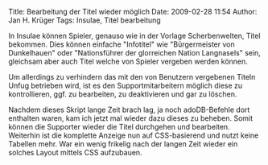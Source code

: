 Title: Bearbeitung der Titel wieder möglich
Date: 2009-02-28 11:54
Author: Jan H. Krüger
Tags: Insulae, Titel bearbeitung

In Insulae können Spieler, genauso wie in der Vorlage Scherbenwelten,
Titel bekommen. Dies können einfache "Infotitel" wie "Bürgermeister von
Dunkelhauen" oder "Nationsführer der glorreichen Nation Langnasels"
sein, gleichsam aber auch Titel welche von Spieler vergeben werden
können.  
  
Um allerdings zu verhindern das mit den von Benutzern vergebenen Titeln
Unfug betrieben wird, ist es den Supportmitarbeitern möglich diese zu
kontrollieren, ggf. zu bearbeiten, zu deaktivieren und gar zu löschen.  
  
Nachdem dieses Skript lange Zeit brach lag, ja noch adoDB-Befehle dort
enthalten waren, kam ich jetzt mal wieder dazu dieses zu beheben. Somit
können die Supporter wieder die Titel durchgehen und bearbeiten.  
Weiterhin ist die komplette Anzeige nun auf CSS-basierend und nutzt
keine Tabellen mehr. War ein wenig frikelig nach der langen Zeit wieder
ein solches Layout mittels CSS aufzubauen.
